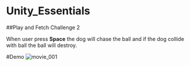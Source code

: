 # Unity_Essentials

##Play and Fetch Challenge 2

When user press **Space** the dog will chase the ball and if the dog collide with ball the ball will destroy.

#Demo
![movie_001](https://github.com/The-SaqlainNawaz/Challenge2-PlayFetch/assets/81869501/02317943-9fce-4052-abd7-a416f980dd4c)
